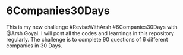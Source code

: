 # 6Companies30Days
This is my new challenge #ReviseWithArsh #6Companies30Days with @Arsh Goyal. I will post all the codes and learnings in this repository regularly. The challenge is to complete 90 questions of 6 different companies in 30 Days.

